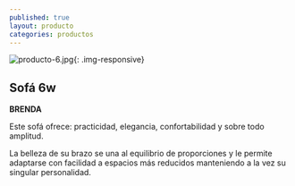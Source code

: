 ```yaml
---
published: true
layout: producto
categories: productos
---
```

![producto-6.jpg]({{site.baseurl}}/media/producto-6.jpg){: .img-responsive}

## Sofá 6w
**BRENDA**

Este sofá ofrece: practicidad, elegancia, confortabilidad y sobre todo amplitud.

La belleza de su brazo se una al equilibrio de proporciones y le permite adaptarse con facilidad a espacios más reducidos manteniendo a la vez su singular personalidad.